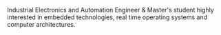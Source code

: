 Industrial Electronics and Automation Engineer & Master's student highly interested in embedded technologies, real time operating systems and computer architectures.
